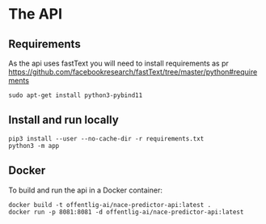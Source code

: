 # The API

## Requirements

As the api uses fastText you will need to install requirements as pr <https://github.com/facebookresearch/fastText/tree/master/python#requirements>

```
sudo apt-get install python3-pybind11
```

## Install and run locally

```
pip3 install --user --no-cache-dir -r requirements.txt
python3 -m app
```

## Docker

To build and run the api in a Docker container:

```
docker build -t offentlig-ai/nace-predictor-api:latest .
docker run -p 8081:8081 -d offentlig-ai/nace-predictor-api:latest
```
